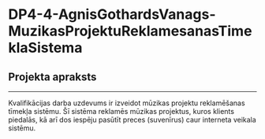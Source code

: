 # DP4-4-AgnisGothardsVanags-MuzikasProjektuReklamesanasTimeklaSistema
## Projekta apraksts
---
Kvalifikācijas darba uzdevums ir izveidot mūzikas projektu reklamēšanas tīmekļa sistēmu. Šī sistēma 
reklamēs mūzikas projektus, kuros klients piedalās, kā arī dos iespēju pasūtīt preces (suvenīrus) caur interneta veikala sistēmu.

